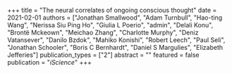 +++
title = "The neural correlates of ongoing conscious thought"
date = 2021-02-01
authors = ["Jonathan Smallwood", "Adam Turnbull", "Hao-ting Wang", "Nerissa Siu Ping Ho", "Giulia L Poerio", "admin", "Delali Konu", "Brontë Mckeown", "Meichao Zhang", "Charlotte Murphy", "Deniz Vatansever", "Danilo Bzdok", "Mahiko Konishi", "Robert Leech", "Paul Seli", "Jonathan Schooler", "Boris C Bernhardt", "Daniel S Margulies", "Elizabeth Jefferies"]
publication_types = ["2"]
abstract = ""
featured = false
publication = "*iScience*"
+++

